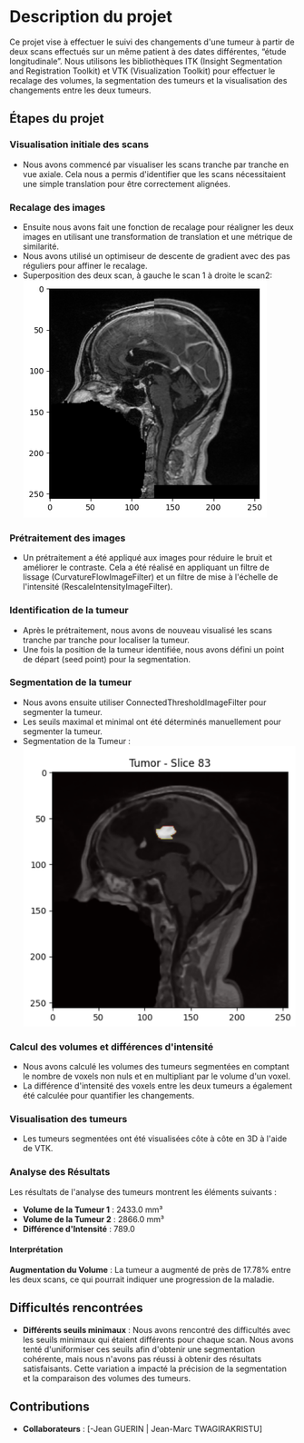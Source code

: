 # Description du projet

Ce projet vise à effectuer le suivi des changements d'une tumeur à partir de deux scans effectués sur un même patient à des dates différentes, “étude longitudinale”. Nous utilisons les bibliothèques ITK (Insight Segmentation and Registration Toolkit) et VTK (Visualization Toolkit) pour effectuer le recalage des volumes, la segmentation des tumeurs et la visualisation des changements entre les deux tumeurs.

## Étapes du projet

### Visualisation initiale des scans

- Nous avons commencé par visualiser les scans tranche par tranche en vue axiale. Cela nous a permis d'identifier que les scans nécessitaient une simple translation pour être correctement alignées.

### Recalage des images

- Ensuite nous avons fait une fonction de recalage pour réaligner les deux images en utilisant une transformation de translation et une métrique de similarité.
- Nous avons utilisé un optimiseur de descente de gradient avec des pas réguliers pour affiner le recalage.
- Superposition des deux scan, à gauche le scan 1 à droite le scan2:
  ![Superposition](img/superpostion.png)

### Prétraitement des images

- Un prétraitement a été appliqué aux images pour réduire le bruit et améliorer le contraste. Cela a été réalisé en appliquant un filtre de lissage (CurvatureFlowImageFilter) et un filtre de mise à l'échelle de l'intensité (RescaleIntensityImageFilter).

### Identification de la tumeur

- Après le prétraitement, nous avons de nouveau visualisé les scans tranche par tranche pour localiser la tumeur.
- Une fois la position de la tumeur identifiée, nous avons défini un point de départ (seed point) pour la segmentation.

### Segmentation de la tumeur

- Nous avons ensuite utiliser ConnectedThresholdImageFilter pour segmenter la tumeur.
- Les seuils maximal et minimal ont été déterminés manuellement pour segmenter la tumeur.
- Segmentation de la Tumeur :
  ![Segmentation de la Tumeur](img/tumeur.png)

### Calcul des volumes et différences d'intensité

- Nous avons calculé les volumes des tumeurs segmentées en comptant le nombre de voxels non nuls et en multipliant par le volume d'un voxel.
- La différence d'intensité des voxels entre les deux tumeurs a également été calculée pour quantifier les changements.

### Visualisation des tumeurs

- Les tumeurs segmentées ont été visualisées côte à côte en 3D à l'aide de VTK.

### Analyse des Résultats

Les résultats de l'analyse des tumeurs montrent les éléments suivants :

- **Volume de la Tumeur 1** : 2433.0 mm³
- **Volume de la Tumeur 2** : 2866.0 mm³
- **Différence d'Intensité** : 789.0

#### Interprétation

**Augmentation du Volume** : La tumeur a augmenté de près de 17.78% entre les deux scans, ce qui pourrait indiquer une progression de la maladie.

## Difficultés rencontrées

- **Différents seuils minimaux** : Nous avons rencontré des difficultés avec les seuils minimaux qui étaient différents pour chaque scan. Nous avons tenté d'uniformiser ces seuils afin d'obtenir une segmentation cohérente, mais nous n'avons pas réussi à obtenir des résultats satisfaisants. Cette variation a impacté la précision de la segmentation et la comparaison des volumes des tumeurs.


## Contributions
- **Collaborateurs** : [-Jean GUERIN | Jean-Marc TWAGIRAKRISTU]